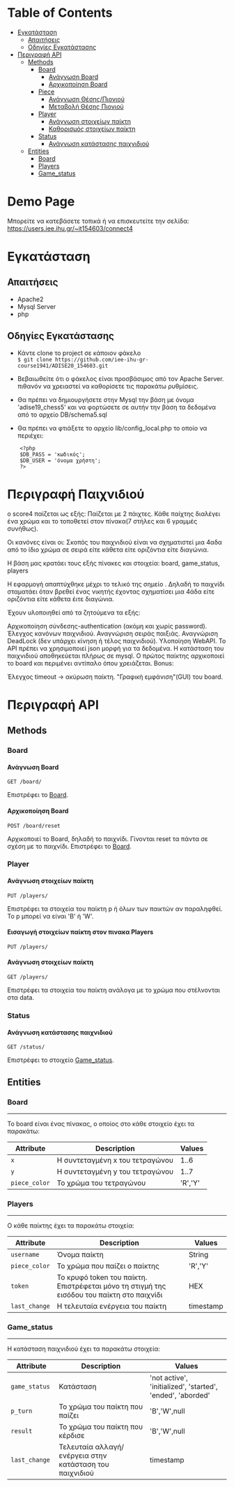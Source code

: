 Table of Contents
=================
   * [Εγκατάσταση](#εγκατάσταση)
      * [Απαιτήσεις](#απαιτήσεις)
      * [Οδηγίες Εγκατάστασης](#οδηγίες-εγκατάστασης)
   * [Περιγραφή API](#περιγραφή-api)
      * [Methods](#methods)
         * [Board](#board)
            * [Ανάγνωση Board](#ανάγνωση-board)
            * [Αρχικοποίηση Board](#αρχικοποίηση-board)
         * [Piece](#piece)
            * [Ανάγνωση Θέσης/Πιονιού](#ανάγνωση-θέσηςπιονιού)
            * [Μεταβολή Θέσης Πιονιού](#μεταβολή-θέσης-πιονιού)
         * [Player](#player)
            * [Ανάγνωση στοιχείων παίκτη](#ανάγνωση-στοιχείων-παίκτη)
            * [Καθορισμός στοιχείων παίκτη](#καθορισμός-στοιχείων-παίκτη)
         * [Status](#status)
            * [Ανάγνωση κατάστασης παιχνιδιού](#ανάγνωση-κατάστασης-παιχνιδιού)
      * [Entities](#entities)
         * [Board](#board-1)
         * [Players](#players)
         * [Game_status](#game_status)


# Demo Page

Μπορείτε να κατεβάσετε τοπικά ή να επισκευτείτε την σελίδα: 
https://users.iee.ihu.gr/~it154603/connect4



# Εγκατάσταση

## Απαιτήσεις

* Apache2
* Mysql Server
* php

## Οδηγίες Εγκατάστασης

 * Κάντε clone το project σε κάποιον φάκελο <br/>
  `$ git clone https://github.com/iee-ihu-gr-course1941/ADISE20_154603.git`

 * Βεβαιωθείτε ότι ο φάκελος είναι προσβάσιμος από τον Apache Server. πιθανόν να χρειαστεί να καθορίσετε τις παρακάτω ρυθμίσεις.

 * Θα πρέπει να δημιουργήσετε στην Mysql την βάση με όνομα 'adise19_chess5' και να φορτώσετε σε αυτήν την βάση τα δεδομένα από το αρχείο DB/schema5.sql

 * Θα πρέπει να φτιάξετε το αρχείο lib/config_local.php το οποίο να περιέχει:
```
    <?php
	$DB_PASS = 'κωδικός';
	$DB_USER = 'όνομα χρήστη';
    ?>
```

# Περιγραφή Παιχνιδιού

ο score4 παίζεται ως εξής: Παίζεται με 2 πάιχτες. Κάθε παίχτης διαλέγει ένα χρώμα και το τοποθετεί στον πίνακα(7 στήλες και 6 γραμμές συνήθως).

Οι κανόνες είναι οι: Σκοπός του παιχνιδιού είναι να σχηματιστεί μια 4αδα από το ίδιο χρώμα σε σειρά είτε κάθετα είτε οριζόντια είτε διαγώνια.

Η βάση μας κρατάει τους εξής πίνακες και στοιχεία: board, game_status, players

Η εφαρμογή απαπτύχθηκε μέχρι το τελικό της σημείο . Δηλαδή το παιχνίδι σταματάει όταν βρεθεί ένας νικητής έχοντας σχηματίσει μια 4άδα είτε οριζόντια είτε κάθετα έιτε διαγώνια.

Έχουν υλοποιηθεί από τα ζητούμενα τα εξής:

Αρχικοποίηση σύνδεσης-authentication (ακόμη και χωρίς password).
Έλεγχος κανόνων παιχνιδιού.
Αναγνώριση σειράς παιξιάς.
Αναγνώριση DeadLock (δεν υπάρχει κίνηση ή τέλος παιχνιδιού).
Υλοποίηση WebAPI.
Το APΙ πρέπει να χρησιμοποιεί json μορφή για τα δεδομένα.
Η κατάσταση του παιχνιδιού αποθηκεύεται πλήρως σε mysql.
Ο πρώτος παίκτης αρχικοποιεί το board και περιμένει αντίπαλο όπου χρειάζεται.
Bonus:

Έλεγχος timeout → ακύρωση παίκτη.
"Γραφική εμφάνιση"(GUI) του board.



# Περιγραφή API

## Methods


### Board
#### Ανάγνωση Board

```
GET /board/
```

Επιστρέφει το [Board](#Board).

#### Αρχικοποίηση Board
```
POST /board/reset
```

Αρχικοποιεί το Board, δηλαδή το παιχνίδι. Γίνονται reset τα πάντα σε σχέση με το παιχνίδι.
Επιστρέφει το [Board](#Board).



### Player

#### Ανάγνωση στοιχείων παίκτη
```
PUT /players/
```

Επιστρέφει τα στοιχεία του παίκτη p ή όλων των παικτών αν παραληφθεί. Το p μπορεί να είναι 'B' ή 'W'.

#### Εισαγωγή στοιχείων παίκτη στον πινακα Players
```
PUT /players/
```

#### Ανάγνωση στοιχείων παίκτη

```
GET /players/
```

Επιστρέφει τα στοιχεία του παίκτη ανάλογα με το χρώμα που στέλνονται στα data.


### Status

#### Ανάγνωση κατάστασης παιχνιδιού
```
GET /status/
```

Επιστρέφει το στοιχείο [Game_status](#Game_status).



## Entities


### Board
---------

Το board είναι ένας πίνακας, ο οποίος στο κάθε στοιχείο έχει τα παρακάτω:


| Attribute                | Description                                  | Values                              |
| ------------------------ | -------------------------------------------- | ----------------------------------- |
| `x`                      | H συντεταγμένη x του τετραγώνου              | 1..6                                |
| `y`                      | H συντεταγμένη y του τετραγώνου              | 1..7                                |
| `piece_color`            | To χρώμα του τετραγώνου                      | 'R','Y'                             |



### Players
---------

O κάθε παίκτης έχει τα παρακάτω στοιχεία:


| Attribute                | Description                                  | Values                              |
| ------------------------ | -------------------------------------------- | ----------------------------------- |
| `username`               | Όνομα παίκτη                                 | String                              |
| `piece_color`            | To χρώμα που παίζει ο παίκτης                | 'R','Y'                             |
| `token  `                | To κρυφό token του παίκτη. Επιστρέφεται μόνο τη στιγμή της εισόδου του παίκτη στο παιχνίδι | HEX |
| `last_change`            | Η τελευταία ενέργεια του παίκτη			  | timestamp 						 	|

### Game_status
---------

H κατάσταση παιχνιδιού έχει τα παρακάτω στοιχεία:


| Attribute                | Description                                  | Values                              |
| ------------------------ | -------------------------------------------- | ----------------------------------- |
| `game_status  `          | Κατάσταση             | 'not active', 'initialized', 'started', 'ended', 'aborded'     |
| `p_turn`                 | To χρώμα του παίκτη που παίζει        | 'B','W',null                              |
| `result`                 |  To χρώμα του παίκτη που κέρδισε |'B','W',null                              |
| `last_change`            | Τελευταία αλλαγή/ενέργεια στην κατάσταση του παιχνιδιού         | timestamp |
